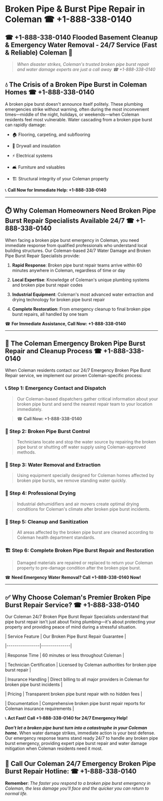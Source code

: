 # Broken Pipe & Burst Pipe Repair in Coleman ☎ +1-888-338-0140  
## ☎ +1-888-338-0140 Flooded Basement Cleanup & Emergency Water Removal - 24/7 Service (Fast & Reliable) Coleman 🚨  

> *When disaster strikes, Coleman's trusted broken pipe burst repair and water damage experts are just a call away ☎ +1-888-338-0140*  

## 💧 The Crisis of a Broken Pipe Burst in Coleman Homes ☎ +1-888-338-0140  

A broken pipe burst doesn't announce itself politely. These plumbing emergencies strike without warning, often during the most inconvenient times—middle of the night, holidays, or weekends—when Coleman residents feel most vulnerable. Water cascading from a broken pipe burst can rapidly damage:  

* 🏠 Flooring, carpeting, and subflooring  
* 🧱 Drywall and insulation  
* ⚡ Electrical systems  
* 🛋️ Furniture and valuables  
* 🏗️ Structural integrity of your Coleman property  

📞 **Call Now for Immediate Help: +1-888-338-0140**  

---  

## ⏱️ Why Coleman Homeowners Need Broken Pipe Burst Repair Specialists Available 24/7 ☎ +1-888-338-0140  

When facing a broken pipe burst emergency in Coleman, you need immediate response from qualified professionals who understand local building structures. Our Coleman-based 24/7 Water Damage and Broken Pipe Burst Repair Specialists provide:  

1. **Rapid Response**: Broken pipe burst repair teams arrive within 60 minutes anywhere in Coleman, regardless of time or day  
2. **Local Expertise**: Knowledge of Coleman's unique plumbing systems and broken pipe burst repair codes  
3. **Industrial Equipment**: Coleman's most advanced water extraction and drying technology for broken pipe burst repair  
4. **Complete Restoration**: From emergency cleanup to final broken pipe burst repairs, all handled by one team  

☎ **For Immediate Assistance, Call Now: +1-888-338-0140**  

---  

## 🔧 The Coleman Emergency Broken Pipe Burst Repair and Cleanup Process ☎ +1-888-338-0140  

When Coleman residents contact our 24/7 Emergency Broken Pipe Burst Repair service, we implement our proven Coleman-specific process:  

### 📞 Step 1: Emergency Contact and Dispatch  
> Our Coleman-based dispatchers gather critical information about your broken pipe burst and send the nearest repair team to your location immediately.  
> ☎ **Call Now: +1-888-338-0140**  

### 🚿 Step 2: Broken Pipe Burst Control  
> Technicians locate and stop the water source by repairing the broken pipe burst or shutting off water supply using Coleman-approved methods.  

### 🌊 Step 3: Water Removal and Extraction  
> Using equipment specially designed for Coleman homes affected by broken pipe bursts, we remove standing water quickly.  

### 💨 Step 4: Professional Drying  
> Industrial dehumidifiers and air movers create optimal drying conditions for Coleman's climate after broken pipe burst incidents.  

### 🧼 Step 5: Cleanup and Sanitization  
> All areas affected by the broken pipe burst are cleaned according to Coleman health department standards.  

### 🏗️ Step 6: Complete Broken Pipe Burst Repair and Restoration  
> Damaged materials are repaired or replaced to return your Coleman property to pre-damage condition after the broken pipe burst.  

☎ **Need Emergency Water Removal? Call +1-888-338-0140 Now!**  

---  

## ✅ Why Choose Coleman's Premier Broken Pipe Burst Repair Service? ☎ +1-888-338-0140  

Our Coleman 24/7 Broken Pipe Burst Repair Specialists understand that pipe burst repair isn't just about fixing plumbing—it's about protecting your property and providing peace of mind during a stressful situation.  

| Service Feature | Our Broken Pipe Burst Repair Guarantee |  
|-----------------|---------------|  
| Response Time | 60 minutes or less throughout Coleman |  
| Technician Certification | Licensed by Coleman authorities for broken pipe burst repair |  
| Insurance Handling | Direct billing to all major providers in Coleman for broken pipe burst incidents |  
| Pricing | Transparent broken pipe burst repair with no hidden fees |  
| Documentation | Comprehensive broken pipe burst repair reports for Coleman insurance requirements |  

📞 **Act Fast! Call +1-888-338-0140 for 24/7 Emergency Help!**  

***Don't let a broken pipe burst turn into a catastrophe in your Coleman home.*** When water damage strikes, immediate action is your best defense. Our emergency response teams stand ready 24/7 to handle any broken pipe burst emergency, providing expert pipe burst repair and water damage mitigation when Coleman residents need it most.  

## 📱 Call Our Coleman 24/7 Emergency Broken Pipe Burst Repair Hotline: ☎ +1-888-338-0140  

**Remember**: *The faster you respond to a broken pipe burst emergency in Coleman, the less damage you'll face and the quicker you can return to normal life.*